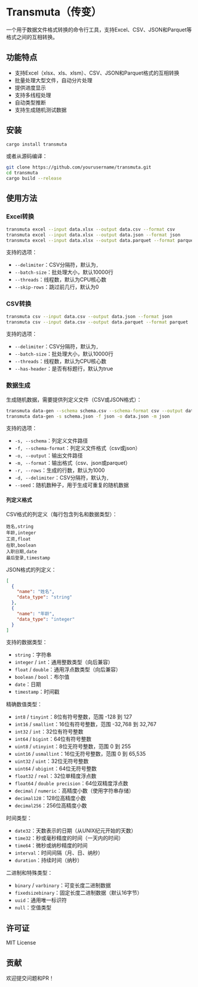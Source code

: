 # Transmuta（传变）

一个用于数据文件格式转换的命令行工具，支持Excel、CSV、JSON和Parquet等格式之间的互相转换。

## 功能特点

- 支持Excel（xlsx、xls、xlsm）、CSV、JSON和Parquet格式的互相转换
- 批量处理大型文件，自动分片处理
- 提供进度显示
- 支持多线程处理
- 自动类型推断
- 支持生成随机测试数据

## 安装

```bash
cargo install transmuta
```

或者从源码编译：

```bash
git clone https://github.com/yourusername/transmuta.git
cd transmuta
cargo build --release
```

## 使用方法

### Excel转换

```bash
transmuta excel --input data.xlsx --output data.csv --format csv
transmuta excel --input data.xlsx --output data.json --format json
transmuta excel --input data.xlsx --output data.parquet --format parquet
```

支持的选项：
- `--delimiter`：CSV分隔符，默认为`,`
- `--batch-size`：批处理大小，默认10000行
- `--threads`：线程数，默认为CPU核心数
- `--skip-rows`：跳过前几行，默认为0

### CSV转换

```bash
transmuta csv --input data.csv --output data.json --format json
transmuta csv --input data.csv --output data.parquet --format parquet
```

支持的选项：
- `--delimiter`：CSV分隔符，默认为`,`
- `--batch-size`：批处理大小，默认10000行
- `--threads`：线程数，默认为CPU核心数
- `--has-header`：是否有标题行，默认为true

### 数据生成

生成随机数据，需要提供列定义文件（CSV或JSON格式）：

```bash
transmuta data-gen --schema schema.csv --schema-format csv --output data.csv --format csv
transmuta data-gen -s schema.json -f json -o data.json -m json
```

支持的选项：
- `-s, --schema`：列定义文件路径
- `-f, --schema-format`：列定义文件格式（csv或json）
- `-o, --output`：输出文件路径
- `-m, --format`：输出格式（csv、json或parquet）
- `-r, --rows`：生成的行数，默认为1000
- `-d, --delimiter`：CSV分隔符，默认为`,`
- `--seed`：随机数种子，用于生成可重复的随机数据

#### 列定义格式

CSV格式的列定义（每行包含列名和数据类型）：
```
姓名,string
年龄,integer
工资,float
在职,boolean
入职日期,date
最后登录,timestamp
```

JSON格式的列定义：
```json
[
  {
    "name": "姓名",
    "data_type": "string"
  },
  {
    "name": "年龄",
    "data_type": "integer"
  }
]
```

支持的数据类型：
- `string`：字符串
- `integer` / `int`：通用整数类型（向后兼容）
- `float` / `double`：通用浮点数类型（向后兼容）
- `boolean` / `bool`：布尔值
- `date`：日期
- `timestamp`：时间戳

精确数值类型：
- `int8` / `tinyint`：8位有符号整数，范围 -128 到 127
- `int16` / `smallint`：16位有符号整数，范围 -32,768 到 32,767
- `int32` / `int`：32位有符号整数
- `int64` / `bigint`：64位有符号整数
- `uint8` / `utinyint`：8位无符号整数，范围 0 到 255
- `uint16` / `usmallint`：16位无符号整数，范围 0 到 65,535
- `uint32` / `uint`：32位无符号整数
- `uint64` / `ubigint`：64位无符号整数
- `float32` / `real`：32位单精度浮点数
- `float64` / `double precision`：64位双精度浮点数
- `decimal` / `numeric`：高精度小数（使用字符串存储）
- `decimal128`：128位高精度小数
- `decimal256`：256位高精度小数

时间类型：
- `date32`：天数表示的日期（从UNIX纪元开始的天数）
- `time32`：秒或毫秒精度的时间（一天内的时间）
- `time64`：微秒或纳秒精度的时间
- `interval`：时间间隔（月、日、纳秒）
- `duration`：持续时间（纳秒）

二进制和特殊类型：
- `binary` / `varbinary`：可变长度二进制数据
- `fixedsizebinary`：固定长度二进制数据（默认16字节）
- `uuid`：通用唯一标识符
- `null`：空值类型

## 许可证

MIT License

## 贡献

欢迎提交问题和PR！